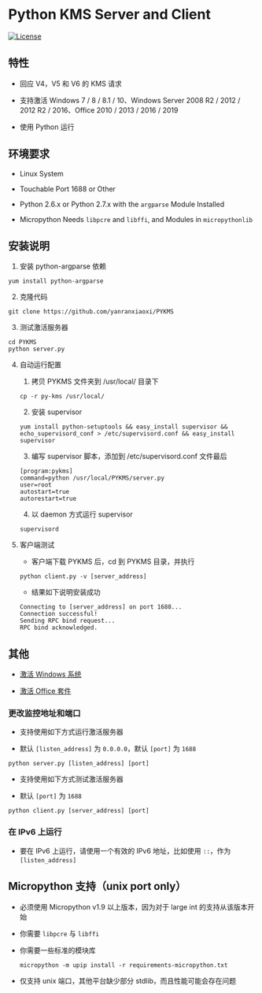 # Python KMS Server and Client

[![License](https://img.shields.io/badge/license-unlicense-lightgray.svg)](https://github.com/yanranxiaoxi/PYKMS/blob/master/LICENSE)

## 特性

* 回应 V4，V5 和 V6 的 KMS 请求

* 支持激活 Windows 7 / 8 / 8.1 / 10、Windows Server 2008 R2 / 2012 / 2012 R2 / 2016、Office 2010 / 2013 / 2016 / 2019

* 使用 Python 运行

## 环境要求

* Linux System

* Touchable Port 1688 or Other

* Python 2.6.x or Python 2.7.x with the `argparse` Module Installed

* Micropython Needs `libpcre` and `libffi`, and Modules in `micropythonlib`

## 安装说明

1. 安装 python-argparse 依赖

```
yum install python-argparse
```

2. 克隆代码

```
git clone https://github.com/yanranxiaoxi/PYKMS
```

3. 测试激活服务器

```
cd PYKMS
python server.py
```

4. 自动运行配置

   1. 拷贝 PYKMS 文件夹到 /usr/local/ 目录下

   ```
   cp -r py-kms /usr/local/
   ```

   2. 安装 supervisor

   ```
   yum install python-setuptools && easy_install supervisor && echo_supervisord_conf > /etc/supervisord.conf && easy_install supervisor
   ```

   3. 编写 supervisor 脚本，添加到 /etc/supervisord.conf 文件最后

   ```
   [program:pykms]
   command=python /usr/local/PYKMS/server.py
   user=root
   autostart=true
   autorestart=true
   ```

   4. 以 daemon 方式运行 supervisor

   ```
   supervisord
   ```

5. 客户端测试

   * 客户端下载 PYKMS 后，cd 到 PYKMS 目录，并执行

   ```
   python client.py -v [server_address]
   ```

   * 结果如下说明安装成功

   ```
   Connecting to [server_address] on port 1688...
   Connection successful!
   Sending RPC bind request...
   RPC bind acknowledged.
   ```

## 其他

   * [激活 Windows 系统](https://github.com/yanranxiaoxi/PYKMS/blob/master/README-windows.md)

   * [激活 Office 套件](https://github.com/yanranxiaoxi/PYKMS/blob/master/README-office.md)

### 更改监控地址和端口

* 支持使用如下方式运行激活服务器

* 默认 `[listen_address]` 为 `0.0.0.0`，默认 `[port]` 为 `1688`

```
python server.py [listen_address] [port]
```

* 支持使用如下方式测试激活服务器

* 默认 `[port]` 为 `1688`

```
python client.py [server_address] [port]
```

### 在 IPv6 上运行

* 要在 IPv6 上运行，请使用一个有效的 IPv6 地址，比如使用 `::`，作为 `[listen_address]`

## Micropython 支持（unix port only）

* 必须使用 Micropython v1.9 以上版本，因为对于 large int 的支持从该版本开始

* 你需要 `libpcre` 与 `libffi`

* 你需要一些标准的模块库

   ```
   micropython -m upip install -r requirements-micropython.txt
   ```

* 仅支持 unix 端口，其他平台缺少部分 stdlib，而且性能可能会存在问题
